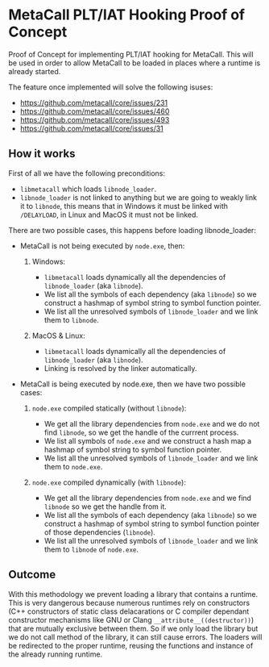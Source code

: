 # MetaCall PLT/IAT Hooking Proof of Concept
Proof of Concept for implementing PLT/IAT hooking for MetaCall.
This will be used in order to allow MetaCall to be loaded in places where a runtime is already started.

The feature once implemented will solve the following isuses:
  - https://github.com/metacall/core/issues/231
  - https://github.com/metacall/core/issues/460
  - https://github.com/metacall/core/issues/493
  - https://github.com/metacall/core/issues/31

## How it works

First of all we have the following preconditions:
 - `libmetacall` which loads `libnode_loader`.
 - `libnode_loader` is not linked to anything but we are going to weakly link it to `libnode`, this means that in Windows it must be linked with `/DELAYLOAD`, in Linux and MacOS it must not be linked.

There are two possible cases, this happens before loading libnode_loader:
  - MetaCall is not being executed by `node.exe`, then:
    1) Windows:
        - `libmetacall` loads dynamically all the dependencies of `libnode_loader` (aka `libnode`).
        - We list all the symbols of each dependency (aka `libnode`) so we construct a hashmap of symbol string to symbol function pointer.
        - We list all the unresolved symbols of `libnode_loader` and we link them to `libnode`.

    2) MacOS & Linux:
        - `libmetacall` loads dynamically all the dependencies of `libnode_loader` (aka `libnode`).
        - Linking is resolved by the linker automatically.

  - MetaCall is being executed by node.exe, then we have two possible cases:
    1) `node.exe` compiled statically (without `libnode`):
        - We get all the library dependencies from `node.exe` and we do not find `libnode`, so we get the handle of the currrent process.
        - We list all symbols of `node.exe` and we construct a hash map a hashmap of symbol string to symbol function pointer.
        - We list all the unresolved symbols of `libnode_loader` and we link them to `node.exe`.

    2) `node.exe` compiled dynamically (with `libnode`):
        - We get all the library dependencies from `node.exe` and we find `libnode` so we get the handle from it.
        - We list all the symbols of each dependency (aka `libnode`) so we construct a hashmap of symbol string to symbol function pointer of those dependencies (`libnode`).
        - We list all the unresolved symbols of `libnode_loader` and we link them to `libnode` of `node.exe`.

## Outcome

With this methodology we prevent loading a library that contains a runtime. This is very dangerous because numerous runtimes rely on constructors (C++ constructors of static class delacarations or C compiler dependant constructor mechanisms like GNU or Clang `__attribute__((destructor))`) that are mutually exclusive between them. So if we only load the library but we do not call method of the library, it can still cause errors.
The loaders will be redirected to the proper runtime, reusing the functions and instance of the already running runtime.
